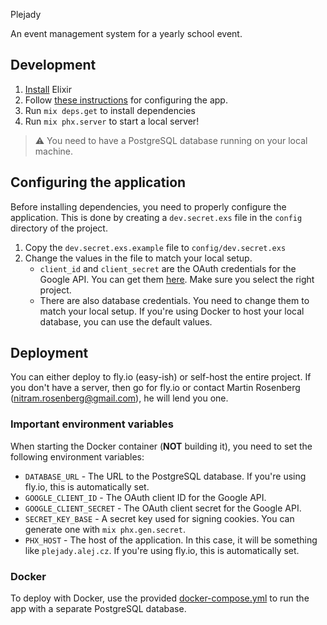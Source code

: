  Plejady

An event management system for a yearly school event.

## Development

1. [Install](https://elixir-lang.org/install.html) Elixir
2. Follow [these instructions](#configuring-the-application) for configuring the app.
3. Run `mix deps.get` to install dependencies
4. Run `mix phx.server` to start a local server!

> ⚠️ You need to have a PostgreSQL database running on your local machine.

## Configuring the application

Before installing dependencies, you need to properly configure the application. This is done by creating a `dev.secret.exs` file in the `config` directory of the project. 

1. Copy the `dev.secret.exs.example` file to `config/dev.secret.exs`
2. Change the values in the file to match your local setup.
    - `client_id` and `client_secret` are the OAuth credentials for the Google API. You can get them [here](https://console.developers.google.com/apis/credentials). Make sure you select the right project.
    - There are also database credentials. You need to change them to match your local setup. If you're using Docker to host your local database, you can use the default values.

## Deployment

You can either deploy to fly.io (easy-ish) or self-host the entire project. If you don't have a server, then go for fly.io or contact Martin Rosenberg (nitram.rosenberg@gmail.com), he will lend you one.

### Important environment variables

When starting the Docker container (**NOT** building it), you need to set the following environment variables:

- `DATABASE_URL` - The URL to the PostgreSQL database. If you're using fly.io, this is automatically set.
- `GOOGLE_CLIENT_ID` - The OAuth client ID for the Google API.
- `GOOGLE_CLIENT_SECRET` - The OAuth client secret for the Google API.
- `SECRET_KEY_BASE` - A secret key used for signing cookies. You can generate one with `mix phx.gen.secret`.
- `PHX_HOST` - The host of the application. In this case, it will be something like `plejady.alej.cz`. If you're using fly.io, this is automatically set.

### Docker

To deploy with Docker, use the provided [docker-compose.yml](docker-compose.yml) to run the app with a separate PostgreSQL database.
